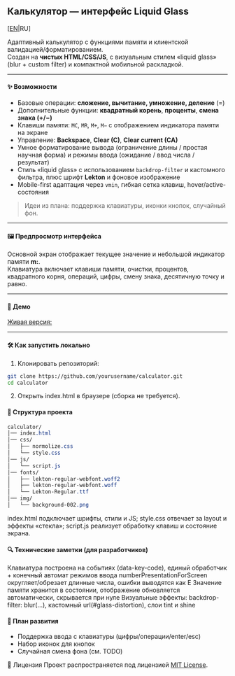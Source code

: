 ## Калькулятор — интерфейс Liquid Glass

[[EN](./README.md)|RU]

Адаптивный калькулятор с функциями памяти и клиентской валидацией/форматированием.  
Создан на **чистых HTML/CSS/JS**, с визуальным стилем «liquid glass» (blur + custom filter) и компактной мобильной раскладкой.

---

#### ✨ Возможности
- Базовые операции: **сложение, вычитание, умножение, деление** (=)
- Дополнительные функции: **квадратный корень**, **проценты**, **смена знака (+/−)**
- Клавиши памяти: `MC`, `MR`, `M+`, `M−` с отображением индикатора памяти на экране
- Управление: **Backspace**, **Clear (C)**, **Clear current (CA)**
- Умное форматирование вывода (ограничение длины / простая научная форма) и режимы ввода (ожидание / ввод числа / результат)
- Стиль «liquid glass» с использованием `backdrop-filter` и кастомного фильтра, плюс шрифт **Lekton** и фоновое изображение
- Mobile-first адаптация через `vmin`, гибкая сетка клавиш, hover/active-состояния

> Идеи из плана: поддержка клавиатуры, иконки кнопок, случайный фон.

---

#### 🖼 Предпросмотр интерфейса
Основной экран отображает текущее значение и небольшой индикатор памяти **m:**.  
Клавиатура включает клавиши памяти, очистки, процентов, квадратного корня, операций, цифры, смену знака, десятичную точку и равно.

---

#### 🚀 Демо
[Живая версия:](https://stasganiev.github.io/calculator/)

---

#### 🛠 Как запустить локально
1) Клонировать репозиторий:

```bash
git clone https://github.com/yourusername/calculator.git
cd calculator
```

2) Открыть index.html в браузере (сборка не требуется).

#### 📂 Структура проекта
```css
calculator/
│── index.html
│── css/
│   ├── normolize.css
│   └── style.css
│── js/
│   └── script.js
│── fonts/
│   ├── lekton-regular-webfont.woff2
│   ├── lekton-regular-webfont.woff
│   └── Lekton-Regular.ttf
│── img/
│   └── background-002.png
```

index.html подключает шрифты, стили и JS;
style.css отвечает за layout и эффекты «стекла»;
script.js реализует обработку клавиш и состояние экрана.

#### 🔍 Технические заметки (для разработчиков)
Клавиатура построена на событиях (data-key-code), единый обработчик + конечный автомат режимов ввода
numberPresentationForScreen округляет/обрезает длинные числа, ошибки выводятся как E
Значение памяти хранится в состоянии, отображение обновляется автоматически, скрывается при нуле
Визуальные эффекты: backdrop-filter: blur(...), кастомный url(#glass-distortion), слои tint и shine

#### 🧭 План развития
- Поддержка ввода с клавиатуры (цифры/операции/enter/esc)
- Набор иконок для кнопок
- Случайная смена фона
(см. TODO)

📜 Лицензия
Проект распространяется под лицензией [MIT License](./LICENSE).
